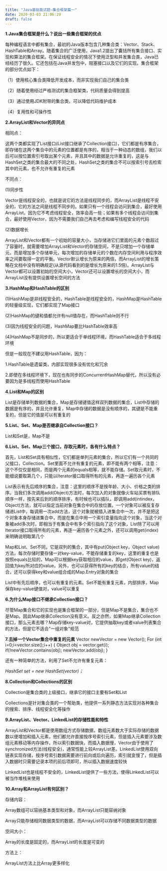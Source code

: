 ```yaml
---
title: "Java基础面试题—集合框架篇一"
date: 2020-03-03 21:06:29
draft: false
---
```

**1.Java集合框架是什么？说出一些集合框架的优点**

每种编程语言中都有集合，最初的Java版本包含几种集合类：Vector、Stack、HashTable和Array。随着集合的广泛使用，Java1.2提出了囊括所有集合接口、实现和算法的集合框架。在保证线程安全的情况下使用泛型和并发集合类，Java已经经历了很久。它还包括在Java并发包中，阻塞接口以及它们的实现。集合框架的部分优点如下：

（1）使用核心集合类降低开发成本，而非实现我们自己的集合类

（2）随着使用经过严格测试的集合框架类，代码质量会得到提高

（3）通过使用JDK附带的集合类，可以降低代码维护成本

（4）复用性和可操作性

**2.ArrayList和Vector的异同点**

相同点：

这两个类都实现了List接口(List接口继承了Collection接口)，它们都是有序集合，即存储在这两个集合中的元素的位置都是有序的，相当于一种动态的数组，我们以后可以按位置索引号取出某个元素，并且其中的数据是允许重复的，这是与HashSet之类的集合最大的不同之处，HashSet之类的集合不可以按索引号去检索其中的元素，也不允许有重复的元素

不同点：

(1)同步性

Vector是线程安全的，也就是说它的方法是线程同步的，而ArrayList是线程不安全的，它的方法之间是线程不同步的。如果只有一个线程会访问到集合，最好使用ArrayList，因为它不考虑线程安全，效率会高一些；如果有多个线程会访问到集合，最好使用Vector，因为不需要我们自己再去考虑和编写线程安全的代码

(2)数据增长

ArrayList和Vector都有一个初始的容量大小，当存储进它们里面的元素个数超过了容量时，就需要增加ArrayList和Vector的存储空间，不是只增加一个存储单元，而是增加多个存储单元，每次增加的存储单元的个数在内存空间利用与程序效率之间要取得一定的平衡。Vector默认增长为原来的两倍，而ArrayList的增长策略在文档中没有明确规定(从源代码看到的是增长为原来的1.5倍)。ArrayList与Vector都可以设置初始的空间大小，Vector还可以设置增长的空间大小，而ArrayList没有提供设置增长空间的方法

**3.HashMap和HashTable的区别**

(1)HashMap是非线程安全的，HashTable是线程安全的，HashMap是HashTable的轻量级实现，它们都实现了Map接口

(2)HashMap的键和值都允许有null值存在，而HashTable则不行

(3)因为线程安全的问题，HashMap要比HashTable效率高

(4)HashMap不是同步的，所以更适合于单线程环境，而HashTable适合于多线程环境

但是一般现在不建议用HashTable，因为：

1.HashTable是遗留类，内部实现很多没有优化和冗余

2.即使在多线程环境下，现在也有同步的ConcurrentHashMap替代，所以没有必要因为是多线程而使用HashTable

**4.List和Map的区别**

List是存储单列数据的集合，Map是存储键值这样双列数据的集合，List中存储的数据是有序的，并且允许重复，Map中存储的数据是没有顺序的，其键是不能重复的，但是它的值是可以有重复的

**5.List、Set、Map是否继承自Collection接口？**

List和Set是，Map不是

**6.List、Set、Map三个接口，存取元素时，各有什么特点？**

首先，List和Set具有相似性，它们都是单列元素的集合，所以它们有一个共同的父接口，Collection。Set里面不允许有重复的元素，即不能有两个相等，注意：这个不仅仅是相同，而是两个元素的equals相等，就不能存储。Set取元素时，不能细说要取第几个，只能以Iterator接口取得所有的元素，再逐一遍历各个元素

List表示有先后顺序的集合，注意：这里的顺序不是按年龄、大小、价格之类的排序。当我们多次调用add(Object)方法时，每次加入的对象就像火车站买票有排队顺序一样，按先来后到的顺序排序，有时候也可以插队，即调用add(intindex，Object)方法，就可以指定当前对象在集合中的存放位置。一个对象可以被反复存储进List中，每调用一次add方法，这个对象就被插入进集合中一次，并不是把这个对象本身存储进集合中，而是在集合中用一个索引变量指向这个对象，当这个对象被add多次时，即相当于有集合中有多个索引指向了这个对象，List除了可以用Iterator接口取得所有的元素，再逐一遍历各个元素之外，还可以调用get(index)来明确说明取第几个

Map和List、Set不同，它是双列的集合，其中有put(Object key，Object value)方法，每次存储时要存储一对key-value，不能存储重复的key，这里的重复也是按照equals比较的，Map可以根据key获取相应的value，即get(Object key)，返回值为key所对应的value，另外，也可以获得所有的key的结合，所有value的结合，还可以获得key和value组合成的Map.Entry对象的集合

List中有先后顺序，也可以有重复的元素。Set不能有重复元素，内部排序，Map保存key-value键值对，value可以重复

**6.为什么Map接口不继承Collection接口？**

尽管Map集合和它的实现也是集合框架的一部分，但是Map不是集合，集合也不是Map。因此Map继承Collection没有意义。反之亦然，如果Map继承Collection接口，那么元素去哪？Map存储key-value对，它提供抽取key或者value列表集合的方法，但是它不适合"一组对象"规范

**7.去掉一个Vector集合中重复的元素**
Vector newVector = new Vector(); For (int i=0;i<vector.size();i++) { Object obj = vector.get(i); if(!newVector.contains(obj); newVector.add(obj); }

还有一种简单的方法，利用了Set不允许有重复元素：

*HashSet set = new HashSet(vector)；*

**8.Collection和Collections的区别**

Collection是集合类的上级接口，继承它的接口主要有Set和List

Collections是针对集合类的一个帮助类，他提供一系列静态方法实现对各种集合的搜索、排序、线程安全化等操作

**9.ArrayList、Vector、LinkedList的存储性能和特性**

ArrayList和Vector都是使用数组方式存储数据，数组元素数大于实际存储的数据数以便增加和插入元素，他们都允许直接按序号索引元素，但是插入元素要涉及数组元素移动等内存操作，所以索引数据快，而插入数据慢，Vector由于使用了synchronized方法(线程安全)，通常性能上较ArrayList差。LinkedList使用双向链表实现存储，按序号索引数据需要进行前向或后向遍历，索引就变慢了，但是插入数据时只需要记录本项的前后项即可，所以插入数据速度较快

LinkedList也是线程不安全的，LinkedList提供了一些方法，使得LinkedList可以被当作堆栈来使用

**10.Array和ArrayList有何区别？**

存储内容：

Array数组可以容纳基本类型和对象，而ArrayList只能容纳对象

Array只能存储相同数据类型的数据，而ArrayList可以存储不同数据类型的数据

空间大小：

Array的长度是固定的，而ArrayList的长度是可变的

方法上：

ArrayList方法上比Array更多样化